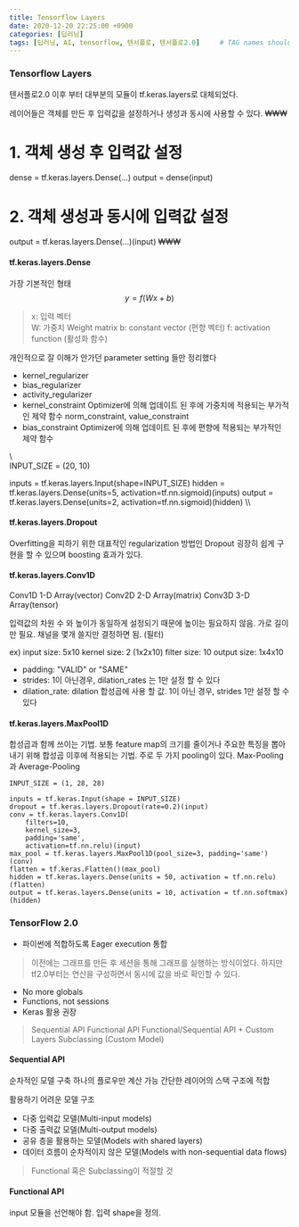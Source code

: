 ```yaml
---
title: Tensorflow Layers
date: 2020-12-20 22:25:00 +0900
categories: [딥러닝]
tags: [딥러닝, AI, tensorflow, 텐서플로, 텐서플로2.0]     # TAG names should always be lowercase
---
```


### Tensorflow Layers

텐서플로2.0 이후 부터 대부분의 모듈이 tf.keras.layers로 대체되었다.  

레이어들은 객체를 만든 후 입력값을 설정하거나 생성과 동시에 사용할 수 있다.
₩₩₩
# 1. 객체 생성 후 입력값 설정
dense = tf.keras.layers.Dense(...)
output = dense(input)

# 2. 객체 생성과 동시에 입력값 설정
output = tf.keras.layers.Dense(...)(input)
₩₩₩


#### tf.keras.layers.Dense
가장 기본적인 형태  
$$y = {f(Wx+b)}$$
>x: 입력 벡터  
>W: 가중치 Weight matrix 
>b: constant vector (편향 벡터)
>f: activation function (활성화 함수)

개인적으로 잘 이해가 안가던 parameter setting 들만 정리했다
* kernel_regularizer
* bias_regularizer
* activity_regularizer
* kernel_constraint
Optimizer에 의해 업데이트 된 후에 가중치에 적용되는 부가적인 제약 함수
norm_constraint, value_constraint
* bias_constraint
Optimizer에 의해 업데이트 된 후에 편향에 적용되는 부가적인 제약 함수

\\\
INPUT_SIZE = (20, 10)

inputs = tf.keras.layers.Input(shape=INPUT_SIZE)
hidden = tf.keras.layers.Dense(units=5, activation=tf.nn.sigmoid)(inputs)
output = tf.keras.layers.Dense(units=2, activation=tf.nn.sigmoid)(hidden)
\\\

#### tf.keras.layers.Dropout
Overfitting을 피하기 위한 대표적인 regularization 방법인 Dropout
굉장히 쉽게 구현을 할 수 있으며 boosting 효과가 있다. 

#### tf.keras.layers.Conv1D

Conv1D 1-D Array(vector)
Conv2D 2-D Array(matrix)
Conv3D 3-D Array(tensor)

입력값의 차원 수 와 높이가 동일하게 설정되기 때문에 높이는 필요하지 않음. 가로 길이만 필요.
채널을 몇개 쓸지만 결정하면 됨. (필터)

ex)
input  size: 5x10
kernel size: 2 (1x2x10)
filter size: 10
output size: 1x4x10

* padding: "VALID" or "SAME"
* strides: 1이 아닌경우, dilation_rates 는 1만 설정 할 수 있다
* dilation_rate: dilation 합성곱에 사용 할 값. 1이 아닌 경우, strides 1만 설정 할 수 있다

#### tf.keras.layers.MaxPool1D

합성곱과 함께 쓰이는 기법. 보통 feature map의 크기를 줄이거나 주요한 특징을 뽑아내기 위해 합성곱 이후에 적용되는 기법. 
주로 두 가지 pooling이 있다. Max-Pooling과 Average-Pooling 

```
INPUT_SIZE = (1, 28, 28)

inputs = tf.keras.Input(shape = INPUT_SIZE)
dropout = tf.keras.layers.Dropout(rate=0.2)(input)
conv = tf.keras.layers.Conv1D(
	filters=10,
	kernel_size=3,
	padding='same',
	activation=tf.nn.relu)(input)
max_pool = tf.keras.layers.MaxPool1D(pool_size=3, padding='same')(conv)
flatten = tf.keras.Flatten()(max_pool)
hidden = tf.keras.layers.Dense(units = 50, activation = tf.nn.relu)(flatten)
output = tf.keras.layers.Dense(units = 10, activation = tf.nn.softmax)(hidden)
```

### TensorFlow 2.0

* 파이썬에 적합하도록 Eager execution 통합
> 이전에는 그래프를 만든 후 세션을 통해 그래프를 실행하는 방식이었다.
> 하지만 tf2.0부터는 연산을 구성하면서 동시에 값을 바로 확인할 수 있다.
* No more globals
* Functions, not sessions
* Keras 활용 권장
> Sequential API
> Functional API
> Functional/Sequential API + Custom Layers
> Subclassing (Custom Model)

#### Sequential API
순차적인 모델 구축
하나의 플로우만 계산 가능
간단한 레이어의 스택 구조에 적합

활용하기 어려운 모델 구조
* 다중 입력값 모델(Multi-input models)
* 다중 출력값 모델(Multi-output models)
* 공유 층을 활용하는 모델(Models with shared layers)
* 데이터 흐름이 순차적이지 않은 모델(Models with non-sequential data flows)
> Functional 혹은 Subclassing이 적절할 것

#### Functional API
input 모듈을 선언해야 함. 입력 shape을 정의.









